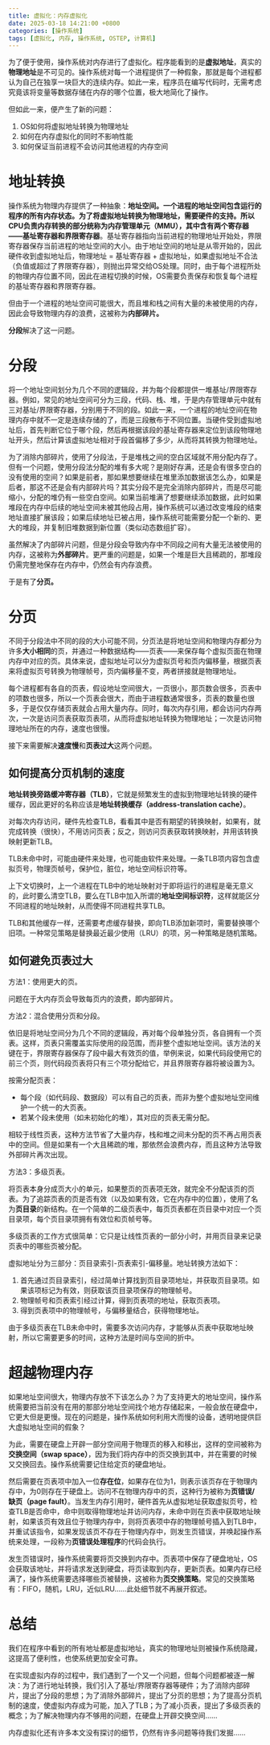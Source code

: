```yaml
---
title: 虚拟化：内存虚拟化
date: 2025-03-18 14:21:00 +0800
categories: [操作系统]
tags: [虚拟化, 内存, 操作系统, OSTEP, 计算机]
---
```


为了便于使用，操作系统对内存进行了虚拟化。程序能看到的是**虚拟地址**，真实的**物理地址**是不可见的。操作系统对每一个进程提供了一种假象，那就是每个进程都认为自己在独享一块巨大的连续内存。如此一来，程序员在编写代码时，无需考虑究竟该将变量等数据存储在内存的哪个位置，极大地简化了操作。

但如此一来，便产生了新的问题：

1. OS如何将虚拟地址转换为物理地址
2. 如何在内存虚拟化的同时不影响性能
3. 如何保证当前进程不会访问其他进程的内存空间



# 地址转换

操作系统为物理内存提供了一种抽象：**地址空间。**一个进程的地址空间包含运行的程序的所有内存状态。为了将虚拟地址转换为物理地址，需要硬件的支持。所以CPU负责内存转换的部分统称为内存管理单元（MMU），其中含有两个寄存器——**基址寄存器**和**界限寄存器**。基址寄存器指向当前进程的物理地址开始处，界限寄存器保存当前进程的地址空间的大小。由于地址空间的地址是从零开始的，因此硬件收到虚拟地址后，物理地址 = 基址寄存器 + 虚拟地址，如果虚拟地址不合法（负值或超过了界限寄存器），则抛出异常交给OS处理。同时，由于每个进程所处的物理内存位置不同，因此在进程切换的时候，OS需要负责保存和恢复每个进程的基址寄存器和界限寄存器。

但由于一个进程的地址空间可能很大，而且堆和栈之间有大量的未被使用的内存，因此会导致物理内存的浪费，这被称为**内部碎片。**

**分段**解决了这一问题。

# 分段

将一个地址空间划分为几个不同的逻辑段，并为每个段都提供一堆基址/界限寄存器。例如，常见的地址空间可分为三段，代码、栈、堆，于是内存管理单元中就有三对基址/界限寄存器，分别用于不同的段。如此一来，一个进程的地址空间在物理内存中就不一定是连续存储的了，而是三段散布于不同位置。当硬件受到虚拟地址后，首先判断它位于哪个段，然后再根据该段的基址寄存器来定位到该段物理地址开头，然后计算该虚拟地址相对于段首偏移了多少，从而将其转换为物理地址。

为了消除内部碎片，使用了分段法，于是堆栈之间的空白区域就不用分配内存了。但有一个问题，使用分段法分配的堆有多大呢？是刚好存满，还是会有很多空白的没有使用的空间？如果是前者，那如果想要继续在堆里添加数据该怎么办，如果是后者，那这不还是会有内部碎片吗？其实分段不是完全消除内部碎片，而是尽可能缩小，分配的堆仍有一些空白空间。如果当前堆满了想要继续添加数据，此时如果堆段在内存中后续的地址空间未被其他段占用，操作系统可以通过改变堆段的结束地址直接扩展该段；如果后续地址已被占用，操作系统可能需要分配一个新的、更大的堆段，并复制旧堆数据到新位置（类似动态数组扩容）。

虽然解决了内部碎片问题，但是分段会导致内存中不同段之间有大量无法被使用的内存，这被称为**外部碎片**。更严重的问题是，如果一个堆是巨大且稀疏的，那堆段仍需完整地保存在内存中，仍然会有内存浪费。

于是有了**分页。**

# 分页

不同于分段法中不同的段的大小可能不同，分页法是将地址空间和物理内存都分为许多**大小相同**的页，并通过一种数据结构——页表——来保存每个虚拟页面在物理内存中对应的页。具体来说，虚拟地址可以分为虚拟页号和页内偏移量，根据页表来将虚拟页号转换为物理帧号，页内偏移量不变，两者拼接就是物理地址。

每个进程都有各自的页表，假设地址空间很大，一页很小，那页数会很多，页表中的项数也很多，所以一个页表会很大，而由于进程数通常很多，页表的数量也很多，于是仅仅存储页表就会占用大量内存。同时，每次内存引用，都会访问内存两次，一次是访问页表获取页表项，从而将虚拟地址转换为物理地址；一次是访问物理地址所在的内存，速度也很慢。

接下来需要解决**速度慢**和**页表过大**这两个问题。

## 如何提高分页机制的速度

**地址转换旁路缓冲寄存器（TLB）**，它就是频繁发生的虚拟到物理地址转换的硬件缓存，因此更好的名称应该是**地址转换缓存（address-translation cache）**。

对每次内存访问，硬件先检查TLB，看看其中是否有期望的转换映射，如果有，就完成转换（很快），不用访问页表；反之，则访问页表获取转换映射，并用该转换映射更新TLB。

TLB未命中时，可能由硬件来处理，也可能由软件来处理。一条TLB项内容包含虚拟页号，物理页帧号，保护位，脏位，地址空间标识符等。

上下文切换时，上一个进程在TLB中的地址映射对于即将运行的进程是毫无意义的，此时要么清空TLB，要么在TLB中加入所谓的**地址空间标识符**，这样就能区分不同进程的地址映射，从而使得不同进程共享TLB。

TLB和其他缓存一样，还需要考虑缓存替换，即向TLB添加新项时，需要替换哪个旧项。一种常见策略是替换最近最少使用（LRU）的项，另一种策略是随机策略。

## 如何避免页表过大

方法1：使用更大的页。

问题在于大内存页会导致每页内的浪费，即内部碎片。



方法2：混合使用分页和分段。

依旧是将地址空间分为几个不同的逻辑段，再对每个段单独分页，各自拥有一个页表。这样，页表只需覆盖实际使用的段范围，而非整个虚拟地址空间。该方法的关键在于，界限寄存器保存了段中最大有效页的值，举例来说，如果代码段使用它的前三个页，则代码段页表将只有三个项分配给它，并且界限寄存器将被设置为3。

按需分配页表：

- 每个段（如代码段、数据段）可以有自己的页表，而非为整个虚拟地址空间维护一个统一的大页表。
- 若某个段未使用（如未初始化的堆），其对应的页表无需分配。

相较于线性页表，这种方法节省了大量内存，栈和堆之间未分配的页不再占用页表中的空间。但是如果有一个大且稀疏的堆，那依然会浪费内存，而且这种方法导致外部碎片再次出现。



方法3：多级页表。

将页表本身分成页大小的单元，如果整页的页表项无效，就完全不分配该页的页表。为了追踪页表的页是否有效（以及如果有效，它在内存中的位置），使用了名为**页目录**的新结构。在一个简单的二级页表中，每页页表都在页目录中对应一个页目录项，每个页目录项拥有有效位和页帧号等。

多级页表的工作方式很简单：它只是让线性页表的一部分小时，并用页目录来记录页表中的哪些页被分配。

虚拟地址分为三部分：页目录索引-页表索引-偏移量。地址转换方法如下：

1. 首先通过页目录索引，经过简单计算找到页目录项地址，并获取页目录项。如果该项标记为有效，则获取该页目录项保存的物理帧号。
2. 物理帧号和页表索引经过计算，得到页表项的地址，获取页表项。
3. 得到页表项中的物理帧号，与偏移量结合，获得物理地址。

由于多级页表在TLB未命中时，需要多次访问内存，才能够从页表中获取地址映射，所以它需要更多的时间，这种方法是时间与空间的折中。

# 超越物理内存

如果地址空间很大，物理内存放不下该怎么办？为了支持更大的地址空间，操作系统需要把当前没有在用的那部分地址空间找个地方存储起来，一般会放在硬盘中，它更大但是更慢。现在的问题是，操作系统如何利用大而慢的设备，透明地提供巨大虚拟地址空间的假象？

为此，需要在硬盘上开辟一部分空间用于物理页的移入和移出，这样的空间被称为**交换空间（swap space）**，因为我们将内存中的页交换到其中，并在需要的时候又交换回去。操作系统需要记住给定页的硬盘地址。

然后需要在页表项中加入一位**存在位**，如果存在位为1，则表示该页存在于物理内存中，为0则存在于硬盘上。访问不在物理内存中的页，这种行为被称为**页错误/缺页（page fault）**。当发生内存引用时，硬件首先从虚拟地址获取虚拟页号，检查TLB是否命中，命中则取得物理地址并访问内存，未命中则在页表中获取地址映射，如果该页有效且位于物理内存中，则将页表项中存的物理帧号插入到TLB中，并重试该指令，如果发现该页不存在于物理内存中，则发生页错误，并唤起操作系统来处理，一段称为**页错误处理程序**的代码会执行。

发生页错误时，操作系统需要将页交换到内存中。页表项中保存了硬盘地址，OS会获取该地址，并将请求发送到硬盘，将页读取到内存，更新页表。如果内存已经满了，操作系统需要选择哪些页被替换，这被称为**页交换策略**。常见的交换策略有：FIFO，随机，LRU，近似LRU……此处细节就不再展开叙述。

# 总结

我们在程序中看到的所有地址都是虚拟地址，真实的物理地址则被操作系统隐藏，这提高了便利性，也使系统更加安全可靠。

在实现虚拟内存的过程中，我们遇到了一个又一个问题，但每个问题都被逐一解决：为了进行地址转换，我们引入了基址/界限寄存器等硬件；为了消除内部碎片，提出了分段的思想；为了消除外部碎片，提出了分页的思想；为了提高分页机制的速度，使虚拟内存成为可能，加入了TLB；为了减小页表，提出了多级页表的概念；为了解决物理内存不够用的问题，在硬盘上开辟交换空间……

内存虚拟化还有许多本文没有探讨的细节，仍然有许多问题等待我们发掘……







